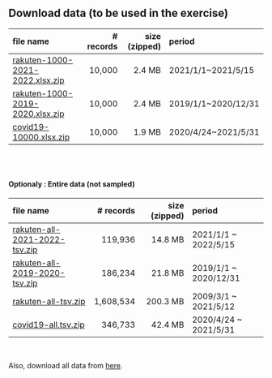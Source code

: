 ## Download data (to be used in the exercise)

| file name | # records | size (zipped) | period |
| :--- | ---: | ---: | :--- |
| [rakuten-1000-2021-2022.xlsx.zip](https://drive.google.com/file/d/xx/view?usp=sharing) | 10,000 | 2.4 MB | 2021/1/1~2021/5/15 |
| [rakuten-1000-2019-2020.xlsx.zip](https://drive.google.com/file/d/xx/view?usp=sharing) | 10,000 | 2.4 MB | 2019/1/1~2020/12/31 |
| [covid19-10000.xlsx.zip](https://drive.google.com/file/d/xx/view?usp=sharing) | 10,000 | 1.9 MB | 2020/4/24~2021/5/31 |

<br>
<br>

#### Optionaly : Entire data (not sampled)

| file name | # records | size (zipped) | period |
| :--- | ---: | ---: | :--- |
| [rakuten-all-2021-2022-tsv.zip](https://drive.google.com/file/d/17oGj-xqA289WToOim2adgdqKcMJCfMq4//view?usp=sharing) | 119,936 | 14.8 MB | 2021/1/1 ~ 2022/5/15 |
| [rakuten-all-2019-2020-tsv.zip](https://drive.google.com/file/d/1bC-3PwmZXo4-DXNCNAmSYywYMI2JhzlS/view?usp=sharing) | 186,234 | 21.8 MB | 2019/1/1 ~ 2020/12/31 |
| [rakuten-all-tsv.zip](https://drive.google.com/file/d/1-FaOpJG5AutgE42nfXmwVMC8nv6dgw3u/view?usp=sharing) | 1,608,534 | 200.3 MB | 2009/3/1 ~ 2021/5/12 |
| [covid19-all.tsv.zip](https://drive.google.com/file/d/xx/view?usp=sharing) | 346,733 | 42.4 MB | 2020/4/24 ~ 2021/5/31 |

<br>

Also, download all data from [here](https://drive.google.com/drive/folders/1z9e-h-ZanZ_utQm-cMbqAPwb6nP7DGjM?usp=sharing).